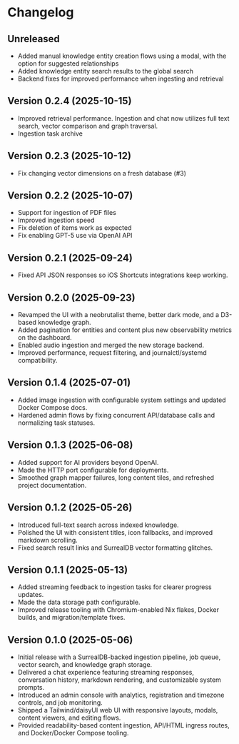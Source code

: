 # Changelog
## Unreleased
- Added manual knowledge entity creation flows using a modal, with the option for suggested relationships
- Added knowledge entity search results to the global search
- Backend fixes for improved performance when ingesting and retrieval

## Version 0.2.4 (2025-10-15)
- Improved retrieval performance. Ingestion and chat now utilizes full text search, vector comparison and graph traversal.
- Ingestion task archive

## Version 0.2.3 (2025-10-12)
- Fix changing vector dimensions on a fresh database (#3)

## Version 0.2.2 (2025-10-07)
- Support for ingestion of PDF files
- Improved ingestion speed
- Fix deletion of items work as expected
- Fix enabling GPT-5 use via OpenAI API

## Version 0.2.1 (2025-09-24)
- Fixed API JSON responses so iOS Shortcuts integrations keep working.

## Version 0.2.0 (2025-09-23)
- Revamped the UI with a neobrutalist theme, better dark mode, and a D3-based knowledge graph.
- Added pagination for entities and content plus new observability metrics on the dashboard.
- Enabled audio ingestion and merged the new storage backend.
- Improved performance, request filtering, and journalctl/systemd compatibility.

## Version 0.1.4 (2025-07-01)
- Added image ingestion with configurable system settings and updated Docker Compose docs.
- Hardened admin flows by fixing concurrent API/database calls and normalizing task statuses.

## Version 0.1.3 (2025-06-08)
- Added support for AI providers beyond OpenAI.
- Made the HTTP port configurable for deployments.
- Smoothed graph mapper failures, long content tiles, and refreshed project documentation.

## Version 0.1.2 (2025-05-26)
- Introduced full-text search across indexed knowledge.
- Polished the UI with consistent titles, icon fallbacks, and improved markdown scrolling.
- Fixed search result links and SurrealDB vector formatting glitches.

## Version 0.1.1 (2025-05-13)
- Added streaming feedback to ingestion tasks for clearer progress updates.
- Made the data storage path configurable.
- Improved release tooling with Chromium-enabled Nix flakes, Docker builds, and migration/template fixes.

## Version 0.1.0 (2025-05-06)
- Initial release with a SurrealDB-backed ingestion pipeline, job queue, vector search, and knowledge graph storage.
- Delivered a chat experience featuring streaming responses, conversation history, markdown rendering, and customizable system prompts.
- Introduced an admin console with analytics, registration and timezone controls, and job monitoring.
- Shipped a Tailwind/daisyUI web UI with responsive layouts, modals, content viewers, and editing flows.
- Provided readability-based content ingestion, API/HTML ingress routes, and Docker/Docker Compose tooling.

